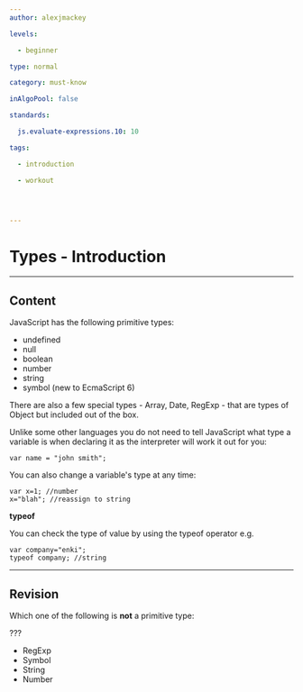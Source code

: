 ```yaml
---
author: alexjmackey

levels:

  - beginner

type: normal

category: must-know

inAlgoPool: false

standards:

  js.evaluate-expressions.10: 10

tags:

  - introduction

  - workout




---
```


# Types - Introduction

---
## Content

JavaScript has the following primitive types:

- undefined
- null
- boolean
- number
- string
- symbol (new to EcmaScript 6)

There are also a few special types - Array, Date, RegExp - that are types of Object but included out of the box.

Unlike some other languages you do not need to tell JavaScript what type a variable is when declaring it as the interpreter will work it out for you:
```
var name = "john smith";
```

You can also change a variable's type at any time:
```
var x=1; //number
x="blah"; //reassign to string
```

**typeof**

You can check the type of value by using the typeof operator e.g.
```
var company="enki";
typeof company; //string
```

---
## Revision

Which one of the following is **not** a primitive type:

???


* RegExp
* Symbol
* String
* Number

